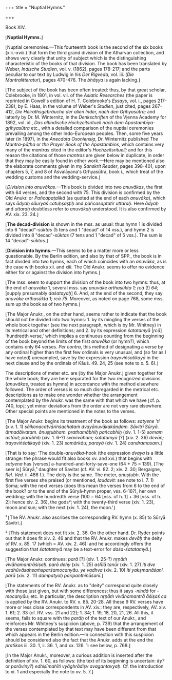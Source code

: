 +++
title = "Nuptial Hymns."

+++




Book XIV.

⌊**Nuptial Hymns.**⌋

⌊Nuptial ceremonies.—This fourteenth book is the second of the six books
(xiii.-xviii.) that form the third grand division of the Atharvan
collection, and shows very clearly that unity of subject which is the
distinguishing characteristic of the books of that division. The book
has been translated by Weber, *Indische Studien*, vol. v. (1862), pages
178-217; and the parts peculiar to our text by Ludwig in his *Der
Rigveda*, vol. iii. (*Die Mantralitteratur*), pages 470-476. The
*bhāṣya* is again lacking.⌋

⌊The subject of the book has been often treated: thus, by that great
scholar, Colebrooke, in 1801, in vol. vii. of the *Asiatic Researches*
(the paper is reprinted in Cowell's edition of H. T. Colebrooke's
*Essays*, vol. i., pages 217-238); by E. Haas, in the volume of Weber's
*Studien*, just cited, pages 267-412, *Die Heirathsgebräuche der alien
Inder, nach den Gṛihyasūtra;* and latterly by Dr. M. Winternitz, in the
*Denkschriften* of the Vienna Academy for 1892, vol. xl., *Das
altindische Hochzeitsrituell nach dem Āpastambīya-gṛihyasūtra* etc.,
with a detailed comparison of the nuptial ceremonies prevailing among
the other Indo-European peoples. Then, some five years later (in 1897),
in the *Anecdota Oxoniensia*, Dr. Winternitz published *The
Mantra-pāṭha* or *the Prayer Book of the Āpastambins*, which contains
very many of the *mantras* cited in the editor's *Hochzeitsrituell;* and
for this reason the citations of those *mantras* are given below in
duplicate, in order that they may be easily found in either work.—Here
may be mentioned also the elaborate comments given in my *Sanskrit
Reader*, pages 398-401, upon chapters 5, 7, and 8 of Āśvalāyana's
Gṛhyasūtra, book i., which treat of the wedding customs and the
wedding-service.⌋

⌊*Division into anuvākas*.—This book is divided into two *anuvākas*, the
first with 64 verses, and the second with 75. This division is confirmed
by the Old Anukr. or *Pañcapaṭalikā* (as quoted at the end of each
*anuvāka*), which says *ādyaḥ sāuryaś catuḥṣaṣṭiḥ* and *pañcasaptatir
uttaraḥ*. Here *ādyaḥ* and *uttaraḥ* doubtless refer to *anuvākaḥ*
understood. It is also confirmed by AV. xix. 23. 24.⌋

⌊**The decad-division** is shown in the mss. as usual: thus hymn 1 is
divided into 6 "decad"-*sūktas* (5 tens and 1 "decad" of 14 vss.), and
hymn 2 is divided into 8 "decad"-*sūktas* (7 tens and 1 "decad" of 5
vss.). The sum is 14 "decad"-*sūktas*.⌋

  
⌊**Division into hymns.**—This seems to be a matter more or less
questionable. By the Berlin edition, and also by that of SPP., the book
is in fact divided into two hymns, each of which coincides with an
*anuvāka*, as is the case with books xii. and xiii. The Old Anukr. seems
to offer no evidence either for or against the division into hymns.⌋



⌊The mss. seem to support the division of the book into two hymns: thus,
at the end of *anuvāka* 1, several mss. say *anuvāke arthasūkta 1; ṛcā*
(!) *64;* \[supply presumably *daśatayaḥ*\] 6. And, at the end of the
second, they say *anuvāke arthasūkta 1; ṛcā 75*. Moreover, as noted on
page 768, some mss. sum up the book as of two hymns.⌋

⌊The Major Anukr., on the other hand, seems rather to indicate that the
book should not be divided into two hymns: 1. by its mingling the verses
of the whole book together (see the next paragraph, which is by Mr.
Whitney) in its metrical and other definitions; and 2. by its expression
*śatatamyā* \[*ṛcā*\] 'hundredth verse,' which implies a continuous
counting from the beginning of the book beyond the limits of the first
*anuvāka* (or hymn?), which contains only 64 verses. *Per contra*, this
method of designating a verse by any ordinal higher than the first few
ordinals is very unusual, and (so far as I have noted) unexampled, save
by the expression *trayoviṅśatikayā* in the next clause and by the
ordinals of Kāuś. 49. 24, 25 (see note to x. 5. 6).⌋

  
The descriptions of meter etc. are ⌊by the Major Anukr.⌋ given together
for the whole book; they are here separated for the two recognized
divisions (*anuvākas*, treated as hymns) in accordance with the method
elsewhere followed. The order of verses is so much disregarded in the
metrical etc. descriptions as to make one wonder whether the arrangement
contemplated by the Anukr. was the same with that which we have ⌊cf. p.
740, top⌋; yet minor deviations from the order are not very rare
elsewhere. Other special points are mentioned in the notes to the
verses.

⌊The Major Anukr. begins its treatment of the book as follows: *satyene
’ti* (xiv. 1. 1) *sāikonacatvāriṅśachataṁ dvayānuvākakāṇḍam. Sāvitrī
Sūryā. ātmadāivatam. ānuṣṭubham. prathamābhiḥ pañcabhiḥ* (xiv. 1. 1-5)
*somam astāut; parābhiḥ* (xiv. 1. 6-?) *svavivāham; śatatamyā* \[?\]
(xiv. 2. 36) *devān; trayoviṅśatikayā* (xiv. 1. 23) *somārkāu; parayā*
(xiv. 1. 24) *candramasam*.⌋

⌊That is to say: 'The double-*anuvāka*-hook (the expression *dvaya* is a
little strange: the phrase would fit also books xv. and xvi.) that
begins with *satyena* has \[verses\] a-hundred-and-forty-save-one (64 +
75 = 139). \[The seer is\] Sūryā,¹ daughter of Savitar (cf. AV. vi. 82.
2; xiv. 2. 30; Bergaigne, *Rel. Véd.* ii. 486 f.). The deity is the
same. The meter, *anuṣṭubh*. With the first five verses she praised (or
mentioned, *laudavit:* see note to i. 7. 1) Soma; with the next verses
(does this mean the verses from 6 to the end of the book? or to the end
of the Sūryā-hymn proper, vss. 6-16?), her own wedding; with the
hundredth verse (100 = 64 \[vss. of h. 1\] + 36 \[vss. of h. 2\]: hence
xiv. 2. 36), the gods²; with the twenty-third verse (xiv. 1. 23), moon
and sun; with the next (xiv. 1. 24), the moon.'⌋

¹ ⌊The RV. Anukr. also ascribes the corresponding RV. hymn (x. 85) to
Sūryā Sāvitrī.⌋

² ⌊This statement does not fit xiv. 2. 36. On the other hand. Dr. Ryder
points out that it does fit xiv. 2. 46 and that the RV. Anukr. makes
*devāḥ* the deity of RV. x. 85. 17 (which = AV. xiv. 2. 46): and he
accordingly offers the suggestion that *śatatamyā* may be a text-error
for *daśa-śatatamyā*.⌋

⌊The Major Anukr. continues: *parā* \[?\] (xiv. 1. 25-?) *nṛṇāṁ
vivāhamantrāśiṣaḥ. parā dehy* (xiv. 1. 25) *aślīlā tanūr* (xiv. 1. 27)
*iti dve vadhūvāsaḥsaṁsparśamocanyāu. ye vadhva* (xiv. 2. 10) *iti
yakṣmanāśanī. parā* (xiv. 2. 11) *dampatyoḥ paripanthināśanī*.⌋



⌊The statements of the RV. Anukr. as to "deity" correspond quite closely
with those just given, but with some differences: thus it says *-nindā*
for *-mocanyāu;* etc. In particular, the description *nṛṇāṁ vivāhamantrā
āśiṣaś ca* is applied by the RV. Anukr. to RV. x. 85. 20-28. All these 9
RV. verses have more or less close correspondents in AV. xiv.: they are,
respectively, AV. xiv. 1. 61; 2. 33 (cf. RV. vss. 21 and 22); 1. 34; 1.
19, 18, 20, 21, 26. All this, it seems, fails to square with the *parāḥ*
of the text of our Anukr., and reinforces Mr. Whitney's suspicion
(above, p. 739) that the arrangement of the verses contemplated by that
text may have been different from that which appears in the Berlin
edition.—In connection with this suspicion should be considered also the
fact that the Anukr. adds at the end the *pratīkas* iii. 30. 1, ii. 36.
1, and xx. 126. 1: see below, p. 768.⌋

⌊In the Major Anukr., moreover, a curious addition is inserted after the
definition of xiv. 1. 60, as follows: (the text of its beginning is
uncertain: *ity?* or *parāviny?*) *edhiṣīmahīti vyāghrādiṣv
avagantavyaḥ*. Cf. the introduction to xi. 1 and especially the note to
xv. 5. 7.⌋

